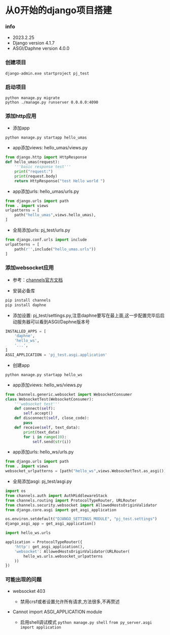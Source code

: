 # 从0开始的django项目搭建

### info
- 2023.2.25
- Django version 4.1.7
- ASGI/Daphne version 4.0.0

### 创建项目
```
django-admin.exe startproject pj_test
```

### 启动项目  
```
python manage.py migrate
python ./manage.py runserver 0.0.0.0:4090
``` 

### 添加http应用

- 添加app
```
python manage.py startapp hello_umas
```

- app添加views: hello_umas/views.py
```python
from django.http import HttpResponse
def hello_umas(request):
    '''basic response test'''
    print("request:")
    print(request.body)
    return HttpResponse("test Hello world ")
```

- app添加urls: hello_umas/urls.py
```python
from django.urls import path
from . import views
urlpatterns = [
    path("hello_umas",views.hello_umas),
]
```

- 全局添加urls: pj_test/urls.py
```python
from django.conf.urls import include
urlpatterns = [
    path(r'',include("hello_umas.urls"))
]
```

### 添加websocket应用
- 参考：[channels官方文档](https://channels.readthedocs.io/en/stable/tutorial/part_1.html)

- 安装必备库
```python
pip install channels
pip install daphne
```

- 添加设置: pj_test/settings.py,注意daphne要写在最上面,这一步配置完毕后启动服务器可以看到ASGI/Daphne版本号
```python
INSTALLED_APPS = [
    'daphne',
    'hello_ws',
    '...',
]
ASGI_APPLICATION = 'pj_test.asgi.application'
```

- 创建app
```
python manage.py startapp hello_ws
```

- app添加views: hello_ws/views.py
```python
from channels.generic.websocket import WebsocketConsumer
class WebsocketTest(WebsocketConsumer):
    '''websocket test'''
    def connect(self):
        self.accept()
    def disconnect(self, close_code):
        pass
    def receive(self, text_data):
        print(text_data)
        for i in range(10):
            self.send(str(i))
```

- app添加urls: hello_ws/urls.py
```python
from django.urls import path
from . import views
websocket_urlpatterns = [path("hello_ws",views.WebsocketTest.as_asgi())]
```

- 全局添加asgi: pj_test/asgi.py
```python
import os
from channels.auth import AuthMiddlewareStack
from channels.routing import ProtocolTypeRouter, URLRouter
from channels.security.websocket import AllowedHostsOriginValidator
from django.core.asgi import get_asgi_application

os.environ.setdefault("DJANGO_SETTINGS_MODULE", "pj_test.settings")
django_asgi_app = get_asgi_application()

import hello_ws.urls

application = ProtocolTypeRouter({
    'http': get_asgi_application(),
    'websocket': AllowedHostsOriginValidator(URLRouter(
        hello_ws.urls.websocket_urlpatterns
    ))
})
```

### 可能出现的问题
- websocket 403
    - 禁用crsf或者设置允许所有请求,方法很多,不再赘述

- Cannot import ASGI_APPLICATION module
    - 启用shell调试模式
    ```python manage.py shell```
    ```from py_server.asgi import application```